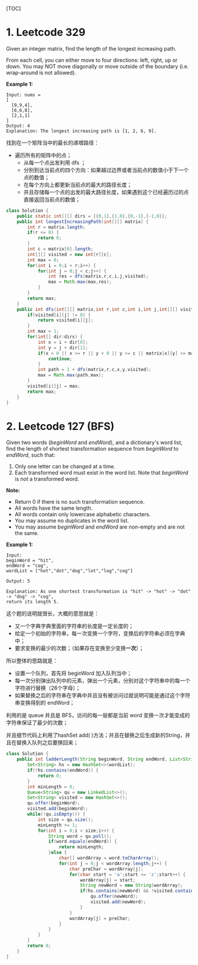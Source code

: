 [TOC]

# 1. Leetcode 329

Given an integer matrix, find the length of the longest increasing path.

From each cell, you can either move to four directions: left, right, up or down. You may NOT move diagonally or move outside of the boundary (i.e. wrap-around is not allowed).

**Example 1:**

```
Input: nums = 
[
  [9,9,4],
  [6,6,8],
  [2,1,1]
] 
Output: 4 
Explanation: The longest increasing path is [1, 2, 6, 9].
```

找到在一个矩阵当中的最长的递增路径：

- 遍历所有的矩阵中的点；
  - 从每一个点出发利用 dfs ；
  - 分别到达当前点的四个方向：如果越过边界或者当前点的数值小于下一个点的数值；
  - 在每个方向上都更新当前点的最大的路径长度；
  - 并且存储每一个点的出发的最大路径长度，如果遇到这个已经遍历过的点直接返回当前点的数值；

```java
class Solution {
    public static int[][] dirs = {{0,1},{1,0},{0,-1},{-1,0}};
    public int longestIncreasingPath(int[][] matrix) {
        int r = matrix.length;
        if(r <= 0) {
            return 0;
        }
        int c = matrix[0].length;
        int[][] visited = new int[r][c];
        int max = 0;
        for(int i = 0;i < r;i++) {
            for(int j = 0;j < c;j++) {
                int res = dfs(matrix,r,c,i,j,visited);
                max = Math.max(max,res);
            }
        }
        return max;
    }
    public int dfs(int[][] matrix,int r,int c,int i,int j,int[][] visited) {
        if(visited[i][j] != 0) {
            return visited[i][j];
        }
        int max = 1;
        for(int[] dir:dirs) {
            int x = i + dir[0];
            int y = j + dir[1];
            if(x < 0 || x >= r || y < 0 || y >= c || matrix[x][y] <= matrix[i][j]) {
                continue;
            }
            int path = 1 + dfs(matrix,r,c,x,y,visited);
            max = Math.max(path,max);
        }
        visited[i][j] = max;
        return max;
    }
}
```

# 2. Leetcode 127 (BFS)

Given two words (*beginWord* and *endWord*), and a dictionary's word list, find the length of shortest transformation sequence from *beginWord* to *endWord*, such that:

1. Only one letter can be changed at a time.
2. Each transformed word must exist in the word list. Note that *beginWord* is *not* a transformed word.

**Note:**

- Return 0 if there is no such transformation sequence.
- All words have the same length.
- All words contain only lowercase alphabetic characters.
- You may assume no duplicates in the word list.
- You may assume *beginWord* and *endWord* are non-empty and are not the same.

**Example 1:**

```
Input:
beginWord = "hit",
endWord = "cog",
wordList = ["hot","dot","dog","lot","log","cog"]

Output: 5

Explanation: As one shortest transformation is "hit" -> "hot" -> "dot" -> "dog" -> "cog",
return its length 5.
```

这个题的说明就很长，大概的意思就是：

- 又一个字典字典里面的字符串的长度是一定长度的；
- 给定一个初始的字符串，每一次变换一个字符，变换后的字符串必须在字典中；
- 要求变换的最少的次数；（如果存在变换至少变换**一次**）；

所以整体的思路就是：

- 设置一个队列，首先将 beginWord 加入队列当中；
- 每一次分别弹出队列中的元素，弹出一个元素，分别对这个字符串中的每一个字符进行替换（26个字母）；
- 如果替换之后的字符串在字典中并且没有被访问过就说明可能是通过这个字符串变换得到的 endWord；

利用的是 queue 并且是 BFS，访问的每一层都是当前 word 变换一次才能变成的字符串保证了最少的次数；

并且细节代码上利用了hashSet add( )方法；并且在替换之后生成新的String，并且在替换入队列之后要换回来；

```java
class Solution {
    public int ladderLength(String beginWord, String endWord, List<String> wordList) {
        Set<String> hs = new HashSet<>(wordList);
        if(!hs.contains(endWord)) {
            return 0;
        }
        int minLength = 0;
        Queue<String> qu = new LinkedList<>();
        Set<String> visited = new HashSet<>();
        qu.offer(beginWord);
        visited.add(beginWord);
        while(!qu.isEmpty()) {
            int size = qu.size();
            minLength += 1;
            for(int i = 0;i < size;i++) {
                String word = qu.poll();
                if(word.equals(endWord)) {
                    return minLength;
                }else {
                    char[] wordArray = word.toCharArray();
                    for(int j = 0;j < wordArray.length;j++) {
                        char preChar = wordArray[j];
                        for(char start = 'a';start <= 'z';start++) {
                            wordArray[j] = start;
                            String newWord = new String(wordArray);
                            if(hs.contains(newWord) && !visited.contains(newWord)) {
                                qu.offer(newWord);
                                visited.add(newWord);
                            }
                        }
                        wordArray[j] = preChar;
                    }
                }
            }
        }
        return 0;
    }
}
```

